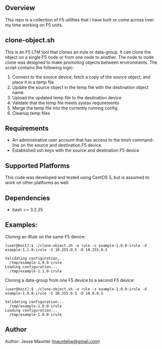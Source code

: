 ## Overview

This repo is a collection of F5 utilities that I have built or come across over my time working on F5 units.

## clone-object.sh

This is an F5 LTM tool that clones an irule or data-group.  It can clone the object on a single F5 node or from one node to another.  The node to node clone was designed to make promoting objects between environments.  The script contains the following logic:

1.  Connect to the source device, fetch a copy of the source object, and place it in a temp file
2.  Update the source object in the temp file with the destination object name
3.  Upload the updated temp file to the destination device
4.  Validate that the temp file meets systax requirements
5.  Merge the temp file into the currently running config
6.  Cleanup temp files

## Requirements

* An administrative user account that has access to the tmsh command-line on the source and destination F5 device
* Established ssh keys with the source and destination F5 device

## Supported Platforms

This code was developed and tested using CentOS 5, but is assumed to work
on other platforms as well.

## Dependencies

* bash >= 3.2.25

## Examples:

Cloning an iRule on the same F5 device:

```
[user@host]:$ ./clone-object.sh -o rule -s example-1.0.0-irule -d example-1.1.0-irule -S 10.255.0.5 -D 10.255.0.5

Validating configuration...
  /tmp/example-1.0.0-irule
Loading configuration...
  /tmp/example-1.1.0-irule
```

Cloning a data-group from one F5 device to a second F5 device:

```
[user@host]:$ ./clone-object.sh -o rule -s example-1.0.0-irule -d example-1.0.0-irule -S 10.255.0.5 -D 10.0.0.5

Validating configuration...
  /tmp/example-1.0.0-irule
Loading configuration...
  /tmp/example-1.0.0-irule
```

## Author

Author: Jesse Mauntel (maunteljw@gmail.com)

